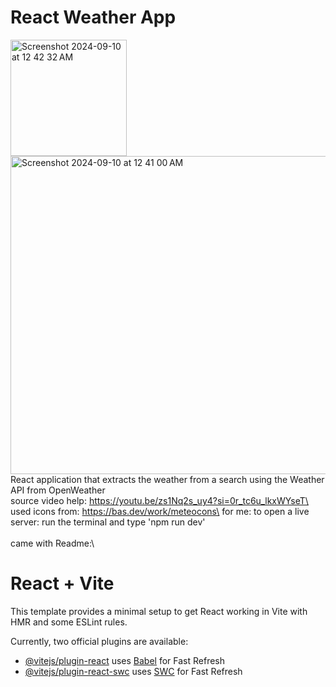 # React Weather App
<img width="186" alt="Screenshot 2024-09-10 at 12 42 32 AM" src="https://github.com/user-attachments/assets/aa327405-a55c-4252-bc83-36937f41f9a0">\
<img width="509" alt="Screenshot 2024-09-10 at 12 41 00 AM" src="https://github.com/user-attachments/assets/c273ce6d-a269-4ea0-9fae-d408b5d9075b">\
React application that extracts the weather from a search using the Weather API from OpenWeather\
source video help: https://youtu.be/zs1Nq2s_uy4?si=0r_tc6u_lkxWYseT\
used icons from: https://bas.dev/work/meteocons\
for me: to open a live server: run the terminal and type 'npm run dev'\
\
came with Readme:\
# React + Vite

This template provides a minimal setup to get React working in Vite with HMR and some ESLint rules.

Currently, two official plugins are available:

- [@vitejs/plugin-react](https://github.com/vitejs/vite-plugin-react/blob/main/packages/plugin-react/README.md) uses [Babel](https://babeljs.io/) for Fast Refresh
- [@vitejs/plugin-react-swc](https://github.com/vitejs/vite-plugin-react-swc) uses [SWC](https://swc.rs/) for Fast Refresh
